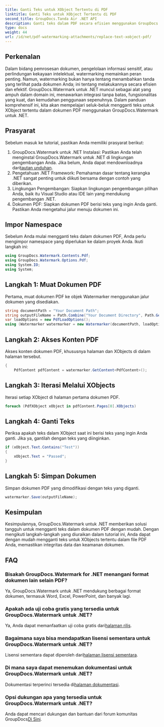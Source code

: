 ```yaml
---
title: Ganti Teks untuk XObject Tertentu di PDF
linktitle: Ganti Teks untuk XObject Tertentu di PDF
second_title: GroupDocs.Tanda Air .NET API
description: Ganti teks dalam PDF secara efisien menggunakan GroupDocs.Watermark untuk .NET. Integrasikan watermarking dengan mulus ke dalam aplikasi .NET Anda.
type: docs
weight: 44
url: /id/net/pdf-watermarking-attachments/replace-text-xobject-pdf/
---
```

## Perkenalan
Dalam bidang pemrosesan dokumen, pengelolaan informasi sensitif, atau perlindungan kekayaan intelektual, watermarking memainkan peran penting. Namun, watermarking bukan hanya tentang menambahkan tanda yang terlihat pada dokumen Anda; ini tentang melakukannya secara efisien dan efektif. GroupDocs.Watermark untuk .NET muncul sebagai alat yang ampuh dalam domain ini, menawarkan integrasi tanpa batas, fungsionalitas yang kuat, dan kemudahan penggunaan sepenuhnya. Dalam panduan komprehensif ini, kita akan mempelajari seluk-beluk mengganti teks untuk XObject tertentu dalam dokumen PDF menggunakan GroupDocs.Watermark untuk .NET.
## Prasyarat
Sebelum masuk ke tutorial, pastikan Anda memiliki prasyarat berikut:
1.  GroupDocs.Watermark untuk .NET Instalasi: Pastikan Anda telah menginstal GroupDocs.Watermark untuk .NET di lingkungan pengembangan Anda. Jika belum, Anda dapat mendownloadnya dari[tautan unduhan](https://releases.groupdocs.com/Watermark/net/).
2. Pengetahuan .NET Framework: Pemahaman dasar tentang kerangka .NET sangat penting untuk diikuti bersama dengan contoh yang diberikan.
3. Lingkungan Pengembangan: Siapkan lingkungan pengembangan pilihan Anda, baik itu Visual Studio atau IDE lain yang mendukung pengembangan .NET.
4. Dokumen PDF: Siapkan dokumen PDF berisi teks yang ingin Anda ganti. Pastikan Anda mengetahui jalur menuju dokumen ini.

## Impor Namespace
Sebelum Anda mulai mengganti teks dalam dokumen PDF, Anda perlu mengimpor namespace yang diperlukan ke dalam proyek Anda. Ikuti langkah ini:

```csharp
using GroupDocs.Watermark.Contents.Pdf;
using GroupDocs.Watermark.Options.Pdf;
using System.IO;
using System;
```
## Langkah 1: Muat Dokumen PDF
Pertama, muat dokumen PDF ke objek Watermarker menggunakan jalur dokumen yang disediakan.
```csharp
string documentPath = "Your Document Path";
string outputFileName = Path.Combine("Your Document Directory", Path.GetFileName(documentPath));
var loadOptions = new PdfLoadOptions();
using (Watermarker watermarker = new Watermarker(documentPath, loadOptions))
```
## Langkah 2: Akses Konten PDF
Akses konten dokumen PDF, khususnya halaman dan XObjects di dalam halaman tersebut.
```csharp
{
    PdfContent pdfContent = watermarker.GetContent<PdfContent>();
```
## Langkah 3: Iterasi Melalui XObjects
Iterasi setiap XObject di halaman pertama dokumen PDF.
```csharp
foreach (PdfXObject xObject in pdfContent.Pages[0].XObjects)
```
## Langkah 4: Ganti Teks
Periksa apakah teks dalam XObject saat ini berisi teks yang ingin Anda ganti. Jika ya, gantilah dengan teks yang diinginkan.
```csharp
if (xObject.Text.Contains("Test"))
{
    xObject.Text = "Passed";
}
```
## Langkah 5: Simpan Dokumen
Simpan dokumen PDF yang dimodifikasi dengan teks yang diganti.
```csharp
watermarker.Save(outputFileName);
```

## Kesimpulan
Kesimpulannya, GroupDocs.Watermark untuk .NET memberikan solusi tangguh untuk mengganti teks dalam dokumen PDF dengan mudah. Dengan mengikuti langkah-langkah yang diuraikan dalam tutorial ini, Anda dapat dengan mudah mengganti teks untuk XObjects tertentu dalam file PDF Anda, memastikan integritas data dan keamanan dokumen.
## FAQ
### Bisakah GroupDocs.Watermark for .NET menangani format dokumen lain selain PDF?
Ya, GroupDocs.Watermark untuk .NET mendukung berbagai format dokumen, termasuk Word, Excel, PowerPoint, dan banyak lagi.
### Apakah ada uji coba gratis yang tersedia untuk GroupDocs.Watermark untuk .NET?
 Ya, Anda dapat memanfaatkan uji coba gratis dari[halaman rilis](https://releases.groupdocs.com/).
### Bagaimana saya bisa mendapatkan lisensi sementara untuk GroupDocs.Watermark untuk .NET?
 Lisensi sementara dapat diperoleh dari[halaman lisensi sementara](https://purchase.groupdocs.com/temporary-license/).
### Di mana saya dapat menemukan dokumentasi untuk GroupDocs.Watermark untuk .NET?
 Dokumentasi terperinci tersedia di[halaman dokumentasi](https://reference.groupdocs.com/Watermark/net/).
### Opsi dukungan apa yang tersedia untuk GroupDocs.Watermark untuk .NET?
 Anda dapat mencari dukungan dan bantuan dari forum komunitas GroupDocs[Di Sini](https://forum.groupdocs.com/c/watermark/19).